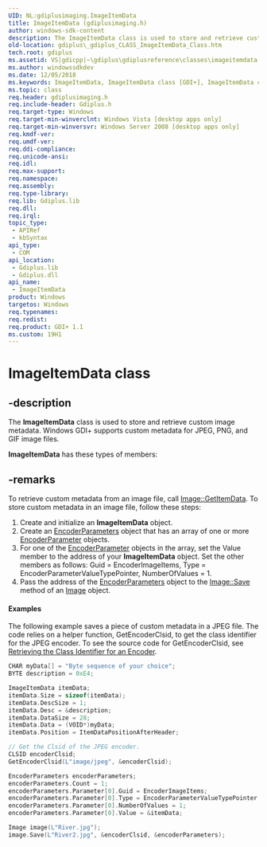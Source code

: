 ```yaml
---
UID: NL:gdiplusimaging.ImageItemData
title: ImageItemData (gdiplusimaging.h)
author: windows-sdk-content
description: The ImageItemData class is used to store and retrieve custom image metadata. Windows GDI+ supports custom metadata for JPEG, PNG, and GIF image files.
old-location: gdiplus\_gdiplus_CLASS_ImageItemData_Class.htm
tech.root: gdiplus
ms.assetid: VS|gdicpp|~\gdiplus\gdiplusreference\classes\imageitemdata.htm
ms.author: windowssdkdev
ms.date: 12/05/2018
ms.keywords: ImageItemData, ImageItemData class [GDI+], ImageItemData class [GDI+],described, _gdiplus_CLASS_ImageItemData_Class, gdiplus._gdiplus_CLASS_ImageItemData_Class, gdiplusimaging/ImageItemData
ms.topic: class
req.header: gdiplusimaging.h
req.include-header: Gdiplus.h
req.target-type: Windows
req.target-min-winverclnt: Windows Vista [desktop apps only]
req.target-min-winversvr: Windows Server 2008 [desktop apps only]
req.kmdf-ver: 
req.umdf-ver: 
req.ddi-compliance: 
req.unicode-ansi: 
req.idl: 
req.max-support: 
req.namespace: 
req.assembly: 
req.type-library: 
req.lib: Gdiplus.lib
req.dll: 
req.irql: 
topic_type:
 - APIRef
 - kbSyntax
api_type:
 - COM
api_location:
 - Gdiplus.lib
 - Gdiplus.dll
api_name:
 - ImageItemData
product: Windows
targetos: Windows
req.typenames: 
req.redist: 
req.product: GDI+ 1.1
ms.custom: 19H1
---
```


# ImageItemData class


## -description


The <b>ImageItemData</b> class is used to store and retrieve custom image metadata. Windows GDI+ supports custom metadata for JPEG, PNG, and GIF image files.

<b xmlns:loc="http://microsoft.com/wdcml/l10n">ImageItemData</b> has these types of members:


## -remarks



To retrieve custom metadata from an image file, call <a href="https://docs.microsoft.com/windows/desktop/api/gdiplusheaders/nf-gdiplusheaders-image-getitemdata">Image::GetItemData</a>. To store custom metadata in an image file, follow these steps:

		    

<ol>
<li>Create and initialize an <b>ImageItemData</b> object.</li>
<li>Create an <a href="https://docs.microsoft.com/previous-versions//ms534435(v=vs.85)">EncoderParameters</a> object that has an array of one or more <a href="https://docs.microsoft.com/previous-versions//ms534434(v=vs.85)">EncoderParameter</a> objects.</li>
<li>For one of the <a href="https://docs.microsoft.com/previous-versions//ms534434(v=vs.85)">EncoderParameter</a> objects in the array, set the Value member to the address of your <b>ImageItemData</b> object. Set the other members as follows: Guid = EncoderImageItems, Type = EncoderParameterValueTypePointer,  NumberOfValues = 1.</li>
<li>Pass the address of the <a href="https://docs.microsoft.com/previous-versions//ms534435(v=vs.85)">EncoderParameters</a> object to the <a href="https://docs.microsoft.com/previous-versions//ms535407(v=vs.85)">Image::Save</a> method of an <a href="https://docs.microsoft.com/windows/desktop/api/gdiplusheaders/nl-gdiplusheaders-image">Image</a> object.</li>
</ol>

#### Examples



The following example saves a piece of custom metadata in a JPEG file. The code relies on a helper function, GetEncoderClsid, to get the class identifier for the JPEG encoder. To see the source code for GetEncoderClsid, see <a href="https://docs.microsoft.com/windows/desktop/gdiplus/-gdiplus-retrieving-the-class-identifier-for-an-encoder-use">Retrieving the Class Identifier for an Encoder</a>.


```cpp
CHAR myData[] = "Byte sequence of your choice";
BYTE description = 0xE4;

ImageItemData itemData;
itemData.Size = sizeof(itemData);
itemData.DescSize = 1;
itemData.Desc = &description;
itemData.DataSize = 28;
itemData.Data = (VOID*)myData;
itemData.Position = ItemDataPositionAfterHeader;

// Get the Clsid of the JPEG encoder.
CLSID encoderClsid;
GetEncoderClsid(L"image/jpeg", &encoderClsid);

EncoderParameters encoderParameters;
encoderParameters.Count = 1;
encoderParameters.Parameter[0].Guid = EncoderImageItems;
encoderParameters.Parameter[0].Type = EncoderParameterValueTypePointer;
encoderParameters.Parameter[0].NumberOfValues = 1; 
encoderParameters.Parameter[0].Value = &itemData;

Image image(L"River.jpg");
image.Save(L"River2.jpg", &encoderClsid, &encoderParameters);
```




